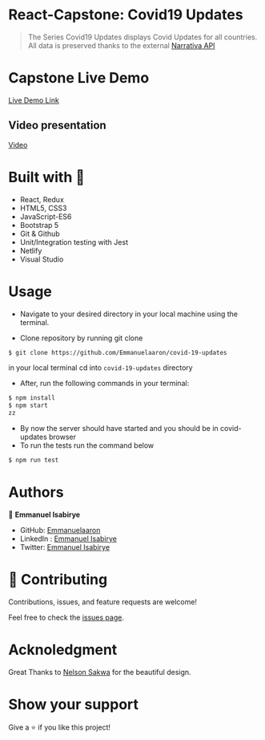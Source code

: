 
# React-Capstone: Covid19 Updates

> The Series Covid19 Updates displays Covid Updates for all countries. All data is preserved thanks to the external [Narrativa API](https://covid19tracking.narrativa.com/index_en.html)

# Capstone Live Demo
[Live Demo Link](https://covid19-data-updates.netlify.app/)

## Video presentation

[Video](https://drive.google.com/file/d/1vW7RWMw8XGxlU63kFu-jfJV7YAFWdcQd/view?usp=sharing)

# Built with 🔨
- React, Redux
- HTML5, CSS3
- JavaScript-ES6
- Bootstrap 5
- Git & Github
- Unit/Integration testing with Jest
- Netlify
- Visual Studio

# Usage

- Navigate to your desired directory in your local machine using the terminal.

- Clone repository by running git clone 

```sh
$ git clone https://github.com/Emmanuelaaron/covid-19-updates
```
in your local terminal
cd into ```covid-19-updates``` directory
- After, run the following commands in your terminal:
```sh 
$ npm install
$ npm start
zz
```
- By now the server should have started and you should be in covid-updates browser
- To run the tests run the command below
```sh
$ npm run test
```

# Authors

👤 **Emmanuel Isabirye**

- GitHub: [Emmanuelaaron](https://github.com/Emmanuelaaron)
- LinkedIn : [Emmanuel Isabirye](https://www.linkedin.com/in/fullstackwebdev-emma/) 
- Twitter: [Emmanuel Isabirye](https://twitter.com/EmmanuelIsabir1)

# 🤝 Contributing

Contributions, issues, and feature requests are welcome!

Feel free to check the [issues page](https://github.com/Emmanuelaaron/covid-19-updates).

# Acknoledgment
Great Thanks to [Nelson Sakwa](https://www.behance.net/sakwadesignstudio) for the beautiful design. 

# Show your support

Give a ⭐️ if you like this project!
